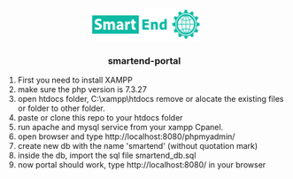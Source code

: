 <!-- PROJECT LOGO -->
<br />
<p align="center">
  <a href="https://github.com/Alpro2nd/smartend-portal">
    <img src="uploads/settings/14888091199919.png" alt="Logo" width="200" height="60">
  </a>

  <h3 align="center">smartend-portal</h3>

1. First you need to install XAMPP 
2. make sure the php version is 7.3.27
3. open htdocs folder, C:\xampp\htdocs remove or alocate the existing files or folder to other folder. 
4. paste or clone this repo to your htdocs folder
5. run apache and mysql service from your xampp Cpanel.
6. open browser and type http://localhost:8080/phpmyadmin/
7. create new db with the name 'smartend' (without quotation mark)
8. inside the db, import the sql file smartend_db.sql
9. now portal should work, type http://localhost:8080/ in your browser
